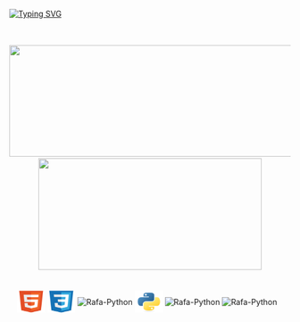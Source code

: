 [![Typing SVG](https://readme-typing-svg.herokuapp.com/?color=9E2E61&size=35&center=true&vCenter=true&width=1000&lines=Olá,+me+chamo+Larissa+Crespo+Gomes;Tenho+19+anos;Sou+do+Rio+de+Janeiro,+RJ;Estudo+Ciências+da+Computação;Bem+vindo!+:%29)](https://git.io/typing-svg)

<br>

<div align='center' style="display: inline_block;"><br>
  <img width="550" height="200" src="https://github-readme-stats.vercel.app/api?username=Larrisa-G&show_icons=true&theme=radical">
  <img width="400" height="200" src="https://github-readme-stats.vercel.app/api/top-langs/?username=Larrisa-G&layout=donut&theme=radical">
</div>

<div align='center' style="display: inline_block; margin-right: 10px;"><br><br>
  <img align="center" alt="Rafa-HTML" height="40" width="50" src="https://raw.githubusercontent.com/devicons/devicon/master/icons/html5/html5-original.svg">
  <img align="center" alt="Rafa-CSS" height="40" width="50" src="https://raw.githubusercontent.com/devicons/devicon/master/icons/css3/css3-original.svg">
  <img align="center" alt="Rafa-Python" height="40" width="50" src="https://cdn.jsdelivr.net/gh/devicons/devicon@latest/icons/java/java-original.svg">
  <img align="center" alt="Rafa-Python" height="40" width="50" src="https://raw.githubusercontent.com/devicons/devicon/master/icons/python/python-original.svg">  
  <img align="center" alt="Rafa-Python" height="50" width="60" src="https://cdn.jsdelivr.net/gh/devicons/devicon@latest/icons/pandas/pandas-original.svg">
  <img align="center" alt="Rafa-Python" height="64" width="74" src="https://cdn.jsdelivr.net/gh/devicons/devicon@latest/icons/sqlite/sqlite-original-wordmark.svg" />
</div>

##    